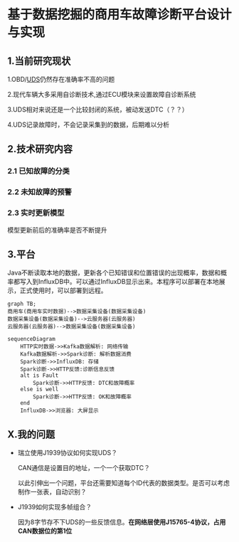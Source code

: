 # 基于数据挖掘的商用车故障诊断平台设计与实现

## 1.当前研究现状

1.OBD/[UDS](../FaultDiagnosis/UDS/UDS.md)仍然存在准确率不高的问题

2.现代车辆大多采用自诊断技术,通过ECU模块来设置故障自诊断系统

3.UDS相对来说还是一个比较封闭的系统，被动发送DTC（？？）

4.UDS记录故障时，不会记录采集到的数据，后期难以分析

## 2.技术研究内容

### 2.1 已知故障的分类



### 2.2 未知故障的预警



### 2.3 实时更新模型

模型更新前后的准确率是否不断提升

## 3.平台

Java不断读取本地的数据，更新各个已知错误和位置错误的出现概率，数据和概率都写入到InfluxDB中。可以通过InfluxDB显示出来。本程序可以部署在本地展示，正式使用时，可以部署到远程。

```mermaid
graph TB;
商用车(商用车实时数据)-->数据采集设备(数据采集设备)
数据采集设备(数据采集设备)-->云服务器(云服务器)
云服务器(云服务器)-->数据采集设备(数据采集设备)
```

```mermaid
sequenceDiagram
    HTTP实时数据->>Kafka数据解析: 网络传输
    Kafka数据解析->>Spark诊断: 解析数据消费
    Spark诊断->>InfluxDB: 存储
    Spark诊断->>HTTP反馈:诊断信息反馈
    alt is Fault
        Spark诊断->>HTTP反馈: DTC和故障概率
    else is well
        Spark诊断->>HTTP反馈: OK和故障概率
    end
    InfluxDB->>浏览器: 大屏显示
```



## X.我的问题

* 瑞立使用J1939协议如何实现UDS？

  CAN通信是设置目的地址，一个一个获取DTC？

  以此引伸出一个问题，平台还需要知道每个ID代表的数据类型。是否可以考虑制作一张表，自动识别？

* J1939如何实现多帧组合？

  因为8字节存不下UDS的一些反馈信息。**在网络层使用J15765-4协议，占用CAN数据位的第1位**

